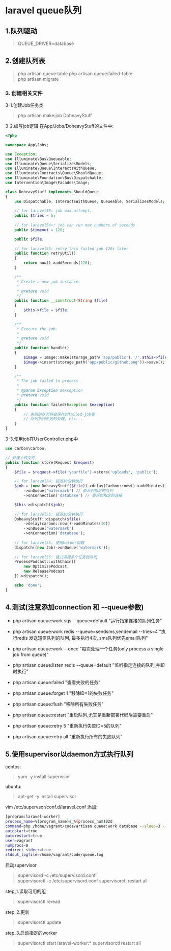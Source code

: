 laravel queue队列
================

## 1.队列驱动
> QUEUE_DRIVER=database

## 2.创建队列表
> php artisan queue:table
> php artisan queue:failed-table   
> php artisan migrate  

### 3. 创建相关文件
3-1.创建Job任务类
> php artisan make:job DoheavyStuff  

3-2.编写job逻辑
在App/Jobs/DoheavyStuff的文件中:
```php
<?php

namespace App\Jobs;

use Exception;
use Illuminate\Bus\Queueable;
use Illuminate\Queue\SerializesModels;
use Illuminate\Queue\InteractsWithQueue;
use Illuminate\Contracts\Queue\ShouldQueue;
use Illuminate\Foundation\Bus\Dispatchable;
use Intervention\Image\Facades\Image;

class DoheavyStuff implements ShouldQueue
{
    use Dispatchable, InteractsWithQueue, Queueable, SerializesModels;
    
    // for laravel55: job max attempt.
    public $tries = 5;
    
    // for laravel54+: job can run max numbers of seconds
    public $timeout = 120;

    public $file;
    
    // for laravel55: retry this failed job 120s later
    public function retryUtil()
    {
        return now()->addSeconds(120);
    }

    /**
     * Create a new job instance.
     *
     * @return void
     */
    public function __construct(String $file)
    {
        $this->file = $file;
    }

    /**
     * Execute the job.
     *
     * @return void
     */
    public function handle()
    {
        $image = Image::make(storage_path('app/public').'/'.$this->file);
        $image->insert(storage_path('app/public/github.png'))->save();
    }

    /**
     * The job failed to process
     * 
     * @param Exception $exception
     * @return void
     */
    public function failed(Exception $exception) 
    {
        // 失败的队列将会保存到failed-job表
        // 队列执行失败的处理, etc...
    }
}

```

3-3.使用job在UserController.php中
```php
use Carbon\Carbon;

// 处理上传文件
public function store(Request $request)
{
    $file = $request->file('yourfile')->store('uploads', 'public');

    // for laravel54: 延迟10分钟执行
    $job = (new DoheavyStuff($file))->delay(Carbon::now()->addMinutes(10));
        ->onQueue('watermark') // 委派到指定的队列
        ->onConnection('database') // 委派到指定的连接

    $this->dispatch($job);
    
    // for laravel55: 延迟10分钟执行
    DoheavyStuff::dispatch($file)
        ->delay(carbon::now()->addMinutes(10))
        ->onQueue('watermark')
        ->onConnection('database');
    
    // for laravel55: 使用helper函数
    dispatch((new Job)->onQueue('watermark'));
    
    // for laravel55: 链式调用多个任务到队列
    ProcessPodcast::withChain([
        new OptimizePodcast,
        new ReleasePodcast
    ])->dispatch();

    echo 'done';
}
```

## 4.测试(注意添加connection 和 --queue参数)
* php artisan queue:work sqs --queue=default "运行指定连接的队列任务"
* php artisan queue:work redis --queue=sendsms,sendemail --tries=4 "执行redis 发送短信队列的队列, 最多执行4次, sms队列优先email队列"
* php artisan queue:work --once "每次处理一个任务(only process a single job from queue)"

* php artisan queue:listen redis --queue=default "监听指定连接的队列,并即时执行"
* php artisan queue:failed "查看失败的任务"
* php artisan queue:forget 1 "移除ID=1的失败任务"
* php artisan queue:flush "移除所有失败任务"
* php artisan queue:restart "重启队列,尤其是重新部署代码后需要重启"
* php artisan queue:retry 5 "重新执行失败ID=5的队列"
* php artisan queue:retry all "重新执行所有的失败队列"


## 5.使用supervisor以daemon方式执行队列
centos:
> yum -y install supervisor  

ubuntu:
> apt-get -y install supervisor

vim /etc/supervsor/conf.d/laravel.conf 添加:
```bash
[program:laravel-worker]
process_name=%(program_name)s_%(process_num)02d
command=php /home/vagrant/code/artisan queue:work database --sleep=3 --tries=3
autostart=true
autorestart=true
user=vagrant
numprocs=8
redirect_stderr=true
stdout_logfile=/home/vagrant/code/queue.log
```

启动supervisor
> supervisord -c /etc/supervisord.conf  
> supervisorctl -c /etc/supervisord.conf
> supervisorctl restart all

step_1.读取可用的组
> supervisorctl reread  

step_2.更新
> supervisorctl update  

step_3.启动指定的worker
> supervisorctl start laravel-worker:* 
> supervisorctl restart all
